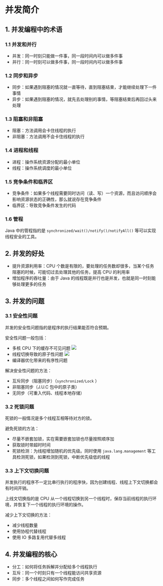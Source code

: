 # 并发简介

## 1. 并发编程中的术语

### 1.1 并发和并行

- 并发：同一时刻只能做一件事，同一段时间内可以做多件事
- 并行：同一时刻可以做多件事，同一段时间内可以做多件事

### 1.2 同步和异步

- 同步：如果遇到阻塞的情况就一直等待，直到阻塞结束，才能继续处理下一件事情
- 异步：如果遇到阻塞的情况，就先去处理别的事情，等阻塞结束后再回过头来处理

### 1.3 阻塞和非阻塞

- 阻塞：方法调用会卡住线程的执行
- 非阻塞：方法调用不会卡住线程的执行

### 1.4 进程和线程

- 进程：操作系统资源分配的最小单位
- 线程：操作系统调度的最小单位

### 1.5 竞争条件和临界区

- 竞争条件：如果多个线程需要同时访问（读、写）一个资源，而且访问顺序会影响资源状态的正确性，那么就说存在竞争条件
- 临界区：导致竞争条件发生的代码

### 1.6 管程

Java 中的管程指的是 `synchronized/wait()/notify()/notifyAll()` 等可以实现线程安全的工具。

## 2. 并发的好处

- 提升资源利用率：CPU 个数是有限的，要处理的任务数却很多，当某个任务阻塞的时候，可能切过去处理其他的任务，提高 CPU 的利用率
- 增加程序的吞吐量：由于 Java 的线程既是并行也是并发，也就是同一时刻能够处理更多的任务

## 3. 并发的问题

### 3.1 安全性问题

并发的安全性问题指的是程序的执行结果能否符合预期。

安全性问题一般包括：

- 多核 CPU 下的缓存不可见问题
  ![](https://raw.githubusercontent.com/prprus/Blog/master/image/java-concurrent-1.png)
- 线程切换导致的原子性问题
  ![](https://raw.githubusercontent.com/prprus/Blog/master/image/java-concurrent-2.png)
- 编译器优化带来的有序性问题

解决安全性问题的方法：

- 互斥同步（阻塞同步）（`synchronized/Lock` ）
- 非阻塞同步（J.U.C 包中的原子类）
- 无同步（可重入代码、线程本地存储）

### 3.2 死锁问题

死锁的一般情况是多个线程互相等待对方的锁。

避免死锁的方法：

- 尽量不嵌套加锁，实在需要嵌套加锁也尽量按照顺序加
- 获取锁时带超时时间
- 死锁检测：为线程增加随机的优先级。同时使用 `java.lang.management` 等工具检测死锁，如果检测到死锁，中断优先级低的线程

### 3.3 上下文切换问题

并发执行的程序不一定比串行执行的程序快，因为创建线程、线程上下文切换都会有时间开销。

上线文切换指的是 CPU 从一个线程切换到另一个线程时，保存当前线程的执行环境，并恢复下一个线程的执行环境的操作。

减少上下文切换的方法：

- 减少线程数量
- 使用协程代替线程
- 使用 IO 多路复用代替多线程

## 4. 并发编程的核心

- 分工：如何将任务拆解并分配给多个线程执行
- 互斥：同一个时刻只有一个线程能访问共享资源
- 同步：多个线程之间如何写作完成任务
